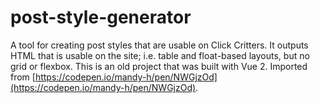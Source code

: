 # post-style-generator
A tool for creating post styles that are usable on Click Critters. It outputs HTML that is usable on the site; i.e. table and float-based layouts, but no grid or flexbox. This is an old project that was built with Vue 2. Imported from [https://codepen.io/mandy-h/pen/NWGjzOd](https://codepen.io/mandy-h/pen/NWGjzOd).
